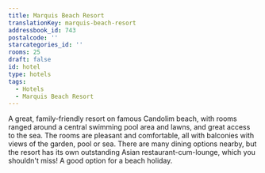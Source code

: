 ```yaml
---
title: Marquis Beach Resort
translationKey: marquis-beach-resort
addressbook_id: 743
postalcode: ''
starcategories_id: ''
rooms: 25
draft: false
id: hotel
type: hotels
tags:
  - Hotels
  - Marquis Beach Resort
---
```

A great, family-friendly resort on famous Candolim beach, with rooms ranged around a central swimming pool area and lawns, and great access to the sea. The rooms are pleasant and comfortable, all with balconies with views of the garden, pool or sea. There are many dining options nearby, but the resort has its own outstanding Asian restaurant-cum-lounge, which you shouldn't miss! A good option for a beach holiday.